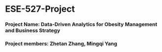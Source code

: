 # ESE-527-Project
### Project Name: Data-Driven Analytics for Obesity Management and Business Strategy

### Project members: Zhetan Zhang, Mingqi Yang
